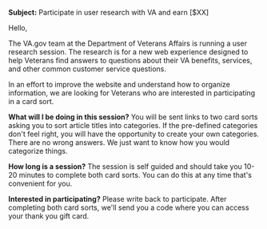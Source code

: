 **Subject:** Participate in user research with VA and earn [$XX]

Hello, 

The VA.gov team at the Department of Veterans Affairs is running a user research session. The research is for a new web experience designed to help Veterans find answers to questions about their VA benefits, services, and other common customer service questions. 

In an effort to improve the website and understand how to organize information, we are looking for Veterans who are interested in participating in a card sort. 

**What will I be doing in this session?**
You will be sent links to two card sorts asking you to sort article titles into categories. If the pre-defined categories don't feel right, you will have the opportunity to create your own categories. There are no wrong answers. We just want to know how you would categorize things.

**How long is a session?**
The session is self guided and should take you 10-20 minutes to complete both card sorts. You can do this at any time that's convenient for you.

**Interested in participating?**
Please write back to participate. After completing both card sorts, we'll send you a code where you can access your thank you gift card.
